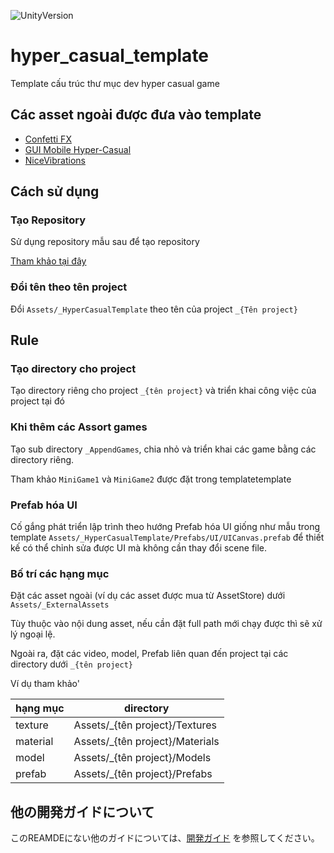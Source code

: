 ![UnityVersion](https://img.shields.io/static/v1?label=Unity&message=2019.4.9f1&color=success)

# hyper_casual_template

Template cấu trúc thư mục dev hyper casual game

## Các asset ngoài được đưa vào template

- [Confetti FX](https://assetstore.unity.com/packages/vfx/particles/confetti-fx-82497)
- [GUI Mobile Hyper-Casual](https://assetstore.unity.com/packages/2d/gui/icons/gui-mobile-hyper-casual-157435)
- [NiceVibrations](https://assetstore.unity.com/packages/tools/integration/nice-vibrations-haptic-feedback-for-mobile-gamepads-108559)

## Cách sử dụng

### Tạo Repository

Sử dụng repository mẫu sau để tạo repository

[Tham khảo tại đây](https://docs.github.com/ja/github/creating-cloning-and-archiving-repositories/creating-a-repository-from-a-template)

### Đổi tên theo tên project

Đổi `Assets/_HyperCasualTemplate` theo tên của project `_{Tên project}`

## Rule

### Tạo directory cho project

Tạo directory riêng cho project `_{tên project}` và triển khai công việc của project tại đó

### Khi thêm các Assort games

Tạo sub directory `_AppendGames`, chia nhỏ và triển khai các game bằng các directory riêng.

Tham khảo `MiniGame1` và `MiniGame2` được đặt trong templatetemplate

### Prefab hóa UI

Cố gắng phát triển lập trình theo hướng Prefab hóa UI giống như mẫu trong template `Assets/_HyperCasualTemplate/Prefabs/UI/UICanvas.prefab` để thiết kế có thể chỉnh sửa được UI mà không cần thay đổi scene file.

### Bố trí các hạng mục

Đặt các asset ngoài (ví dụ các asset được mua từ AssetStore) dưới `Assets/_ExternalAssets`

Tùy thuộc vào nội dung asset, nếu cần đặt full path mới chạy được thì sẽ xử lý ngoại lệ.

Ngoài ra, đặt các video, model, Prefab liên quan đến project tại các directory dưới `_{tên project}` 

Ví dụ tham khảo'

| hạng mục | directory |
| --- | --- |
| texture | Assets/_{tên project}/Textures |
| material | Assets/_{tên project}/Materials |
| model | Assets/_{tên project}/Models |
| prefab | Assets/_{tên project}/Prefabs |

## 他の開発ガイドについて

このREAMDEにない他のガイドについては、[開発ガイド](./guides/REAMDE_VI.md) を参照してください。
